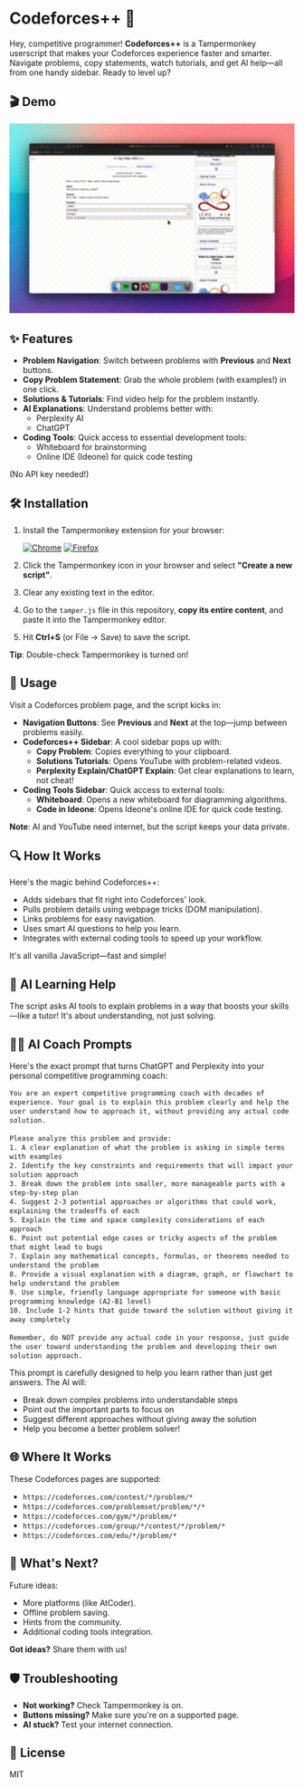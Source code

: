 # Codeforces++ 🚀

Hey, competitive programmer! **Codeforces++** is a Tampermonkey userscript that makes your Codeforces experience faster and smarter. Navigate problems, copy statements, watch tutorials, and get AI help—all from one handy sidebar. Ready to level up?

## 🎬 Demo

<img src="Media/file.gif" alt="file" style="zoom:200%;" />

## ✨ Features

-   **Problem Navigation**: Switch between problems with **Previous** and **Next** buttons.
-   **Copy Problem Statement**: Grab the whole problem (with examples!) in one click.
-   **Solutions & Tutorials**: Find video help for the problem instantly.
-   **AI Explanations**: Understand problems better with:
    -   Perplexity AI
    -   ChatGPT
-   **Coding Tools**: Quick access to essential development tools:
    -   Whiteboard for brainstorming
    -   Online IDE (Ideone) for quick code testing

(No API key needed!)

## 🛠️ Installation

1.  Install the Tampermonkey extension for your browser:

    [![Chrome](https://ziadoua.github.io/m3-Markdown-Badges/badges/Chrome/chrome1.svg)](https://chromewebstore.google.com/detail/tampermonkey/dhdgffkkebhmkfjojejmpbldmpobfkfo?hl=en)
    [![Firefox](https://ziadoua.github.io/m3-Markdown-Badges/badges/Firefox/firefox1.svg)](https://addons.mozilla.org/en-US/firefox/addon/tampermonkey/)


2.  Click the Tampermonkey icon in your browser and select **"Create a new script"**.
3.  Clear any existing text in the editor.
4.  Go to the `tamper.js` file in this repository, **copy its entire content**, and paste it into the Tampermonkey editor.
5.  Hit **Ctrl+S** (or File → Save) to save the script.

**Tip**: Double-check Tampermonkey is turned on!

## 📖 Usage

Visit a Codeforces problem page, and the script kicks in:

-   **Navigation Buttons**: See **Previous** and **Next** at the top—jump between problems easily.
-   **Codeforces++ Sidebar**: A cool sidebar pops up with:
    -   **Copy Problem**: Copies everything to your clipboard.
    -   **Solutions Tutorials**: Opens YouTube with problem-related videos.
    -   **Perplexity Explain/ChatGPT Explain**: Get clear explanations to learn, not cheat!
-   **Coding Tools Sidebar**: Quick access to external tools:
    -   **Whiteboard**: Opens a new whiteboard for diagramming algorithms.
    -   **Code in Ideone**: Opens Ideone's online IDE for quick code testing.

**Note**: AI and YouTube need internet, but the script keeps your data private.

## 🔍 How It Works

Here's the magic behind Codeforces++:

-   Adds sidebars that fit right into Codeforces' look.
-   Pulls problem details using webpage tricks (DOM manipulation).
-   Links problems for easy navigation.
-   Uses smart AI questions to help you learn.
-   Integrates with external coding tools to speed up your workflow.

It's all vanilla JavaScript—fast and simple!

## 🤖 AI Learning Help

The script asks AI tools to explain problems in a way that boosts your skills—like a tutor! It's about understanding, not just solving.

## 👨‍🏫 AI Coach Prompts

Here's the exact prompt that turns ChatGPT and Perplexity into your personal competitive programming coach:

```
You are an expert competitive programming coach with decades of experience. Your goal is to explain this problem clearly and help the user understand how to approach it, without providing any actual code solution.

Please analyze this problem and provide:
1. A clear explanation of what the problem is asking in simple terms with examples
2. Identify the key constraints and requirements that will impact your solution approach
3. Break down the problem into smaller, more manageable parts with a step-by-step plan
4. Suggest 2-3 potential approaches or algorithms that could work, explaining the tradeoffs of each
5. Explain the time and space complexity considerations of each approach
6. Point out potential edge cases or tricky aspects of the problem that might lead to bugs
7. Explain any mathematical concepts, formulas, or theorems needed to understand the problem
8. Provide a visual explanation with a diagram, graph, or flowchart to help understand the problem
9. Use simple, friendly language appropriate for someone with basic programming knowledge (A2-B1 level)
10. Include 1-2 hints that guide toward the solution without giving it away completely

Remember, do NOT provide any actual code in your response, just guide the user toward understanding the problem and developing their own solution approach.
```

This prompt is carefully designed to help you learn rather than just get answers. The AI will:

-   Break down complex problems into understandable steps
-   Point out the important parts to focus on
-   Suggest different approaches without giving away the solution
-   Help you become a better problem solver!

## 🌐 Where It Works

These Codeforces pages are supported:

-   `https://codeforces.com/contest/*/problem/*`
-   `https://codeforces.com/problemset/problem/*/*`
-   `https://codeforces.com/gym/*/problem/*`
-   `https://codeforces.com/group/*/contest/*/problem/*`
-   `https://codeforces.com/edu/*/problem/*`

## 🚀 What's Next?

Future ideas:

-   More platforms (like AtCoder).
-   Offline problem saving.
-   Hints from the community.
-   Additional coding tools integration.

**Got ideas?** Share them with us!

## 🛡️ Troubleshooting

-   **Not working?** Check Tampermonkey is on.
-   **Buttons missing?** Make sure you're on a supported page.
-   **AI stuck?** Test your internet connection.

## 📄 License

MIT
